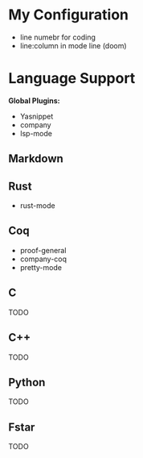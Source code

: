 # My Configuration

- line numebr for coding
- line:column in mode line (doom)

# Language Support

**Global Plugins:**
- Yasnippet
- company
- lsp-mode

## Markdown

## Rust

- rust-mode

## Coq

- proof-general
- company-coq
- pretty-mode

## C

TODO

## C++

TODO

## Python

TODO

## Fstar

TODO
